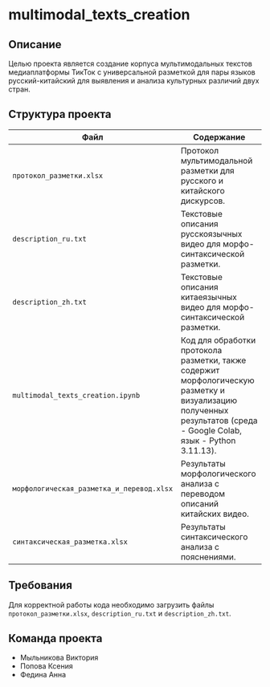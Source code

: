 # multimodal_texts_creation
## Описание
Целью проекта является создание корпуса мультимодальных текстов медиаплатформы ТикТок c универсальной разметкой для пары языков русский-китайский для выявления и анализа культурных различий двух стран. 

## Структура проекта  
| Файл                          | Содержание                                                                |  
|-------------------------------|--------------------------------------------------------------------------|  
| `протокол_разметки.xlsx`      | Протокол мультимодальной разметки для русского и китайского дискурсов.                           |  
| `description_ru.txt`          | Текстовые описания русскоязычных видео для морфо-синтаксической разметки.               |  
| `description_zh.txt`          | Текстовые описания китаеязычных видео для морфо-синтаксической разметки.                |  
| `multimodal_texts_creation.ipynb` | Код для обработки протокола разметки, также содержит морфологическую разметку и визуализацию полученных результатов (среда - Google Colab, язык - Python 3.11.13).                     |  
| `морфологическая_разметка_и_перевод.xlsx`   | Результаты морфологического анализа с переводом описаний китайских видео.                          |  
| `синтаксическая_разметка.xlsx`   | Результаты синтаксического анализа с пояснениями.                          |  

## Требования
Для корректной работы кода необходимо загрузить файлы `протокол_разметки.xlsx`, `description_ru.txt` и `description_zh.txt`. 

## Команда проекта
- Мыльникова Виктория
- Попова Ксения
- Федина Анна
